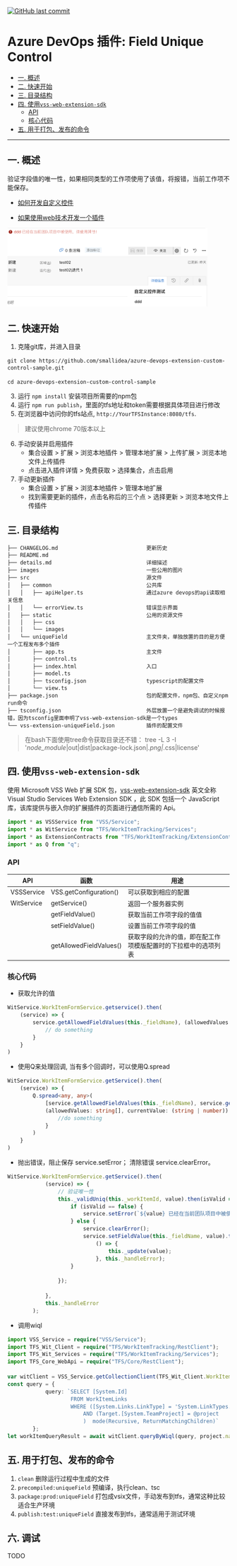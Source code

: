 [![GitHub last commit](https://img.shields.io/github/last-commit/smallidea/azure-devops-extension-custom-control-sample?logo=github&logoColor=white)](https://github.com/smallidea/azure-devops-extension-custom-control-sample) 


# Azure DevOps 插件: Field Unique Control

- [一. 概述](#一-概述)
- [二. 快速开始](#二-快速开始)
- [三. 目录结构](#三-目录结构)
- [四. 使用`vss-web-extension-sdk`](#四-使用vss-web-extension-sdk)         
    - [API](#api)
    - [核心代码](#核心代码)
- [五. 用于打包、发布的命令](#五-用于打包发布的命令)


---
## 一. 概述
 验证字段值的唯一性，如果相同类型的工作项使用了该值，将报错，当前工作项不能保存。

 - [如何开发自定义控件](https://www.visualstudio.com/en-us/docs/integrate/extensions/develop/custom-control)

 - [如果使用web技术开发一个插件](https://docs.microsoft.com/en-us/azure/devops/extend/get-started/node?view=azure-devops)

<img src='images/field_unique_1.png' style='border:1px; border-color: #CCC; width: 90%;' />

## 二. 快速开始 

1. 克隆git库，并进入目录

``` shell / cmd / bash
git clone https://github.com/smallidea/azure-devops-extension-custom-control-sample.git

cd azure-devops-extension-custom-control-sample
```
        
3. 运行 `npm install` 安装项目所需要的npm包
4. 运行 `npm run publish`，里面的tfs地址和token需要根据具体项目进行修改
5. 在浏览器中访问你的tfs站点, `http://YourTFSInstance:8080/tfs`.
> 建议使用chrome 70版本以上
6. 手动安装并启用插件
   - 集合设置 > 扩展 > 浏览本地插件 > 管理本地扩展 > 上传扩展 > 浏览本地文件上传插件
   - 点击进入插件详情 > 免费获取 > 选择集合，点击启用
7. 手动更新插件
   - 集合设置 > 扩展 > 浏览本地插件 > 管理本地扩展
   - 找到需要更新的插件，点击名称后的三个点 > 选择更新 > 浏览本地文件上传插件

## 三. 目录结构
```
├── CHANGELOG.md                            更新历史
├── README.md                               
├── details.md                              详细描述
├── images                                  一些公用的图片
├── src                                     源文件
│   ├── common                              公共库
│   │   ├── apiHelper.ts                    通过azure devops的api读取相关信息
│   │   └── errorView.ts                    错误显示界面
│   ├── static                              公用的资源文件
│   │   ├── css
│   │   └── images
│   └── uniqueField                         主文件夹，单独放置的目的是方便一个工程发布多个插件
│       ├── app.ts                          主文件
│       ├── control.ts                      
│       ├── index.html                      入口
│       ├── model.ts                        
│       ├── tsconfig.json                   typescript的配置文件
│       └── view.ts
├── package.json                            包的配置文件，npm包、自定义npm run命令
├── tsconfig.json                           外层放置一个是避免调试的时候报错，因为tsconfig里面申明了vss-web-extension-sdk是一个types
└── vss-extension-uniqueField.json          插件的配置文件

```
> 在bash下面使用tree命令获取目录还不错： tree -L 3 -I '*node_module*|out|dist|package-lock.json|*.png|*.css|license'

## 四. 使用`vss-web-extension-sdk`
使用 Microsoft VSS Web 扩展 SDK 包，[vss-web-extension-sdk](https://github.com/microsoft/vss-web-extension-sdk) 英文全称 Visual Studio Services Web Extension SDK
，此 SDK 包括一个 JavaScript 库，该库提供与嵌入你的扩展插件的页面进行通信所需的 Api。

```typescript
import * as VSSService from "VSS/Service";
import * as WitService from "TFS/WorkItemTracking/Services";
import * as ExtensionContracts from "TFS/WorkItemTracking/ExtensionContracts";
import * as Q from "q";
```

### API
| API                | 函数                   | 用途                                                                     |
| ------------------ | --------------------------- | ------------------------------------------------------------------------- |
| VSSService         | VSS.getConfiguration()      | 可以获取到相应的配置      |
| WitService         | getService()                | 返回一个服务器实例                    |
|                    | getFieldValue()             | 获取当前工作项字段的值值                                    |
|                    | setFieldValue()             | 设置当前工作项字段的值       |
|                    | getAllowedFieldValues()     | 获取字段的允许的值，即在配工作项模版配置时的下拉框中的选项列表                                    |


### 核心代码

- 获取允许的值
```typescript
WitService.WorkItemFormService.getservice().then(
    (service) => {
        service.getAllowedFieldValues(this._fieldName), (allowedValues: string[]) => {
            // do something
        }
    }
)
```

- 使用Q来处理回调, 当有多个回调时，可以使用Q.spread

```typescript
WitService.WorkItemFormService.getService().then(
    (service) => {
        Q.spread<any, any>(
            [service.getAllowedFieldValues(this._fieldName), service.getFieldValue(this._fieldName)],
            (allowedValues: string[], currentValue: (string | number)) => {
                //do something
            }
        )
    }
)
```

- 抛出错误，阻止保存 service.setError； 清除错误 service.clearError。
```typescript
WitService.WorkItemFormService.getService().then(
            (service) => {
                // 验证唯一性
                this._validUniq(this._workItemId, value).then(isValid => {
                    if (isValid == false) {
                        service.setError(`${value} 已经在当前团队项目中被使用，请使用其他！`);
                    } else {
                        service.clearError();
                        service.setFieldValue(this._fieldName, value).then(
                            () => {
                                this._update(value);
                            }, this._handleError);
                    }

                });

            },
            this._handleError
        );
```

- 调用wiql
```typescript
import VSS_Service = require("VSS/Service");
import TFS_Wit_Client = require("TFS/WorkItemTracking/RestClient"); 
import TFS_Wit_Services = require("TFS/WorkItemTracking/Services");
import TFS_Core_WebApi = require("TFS/Core/RestClient");

var witClient = VSS_Service.getCollectionClient(TFS_Wit_Client.WorkItemTrackingHttpClient);
const query = {
            query: `SELECT [System.Id]
                    FROM WorkItemLinks 
                    WHERE ([System.Links.LinkType] = 'System.LinkTypes.Hierarchy-Forward') 
                        AND (Target.[System.TeamProject] = @project 
                        )  mode(Recursive, ReturnMatchingChildren)`
        };
let workItemQueryResult = await witClient.queryByWiql(query, project.name, null);
```

## 五. 用于打包、发布的命令
1. `clean`  删除运行过程中生成的文件
2. `precompiled:uniqueField`    预编译，执行clean、tsc
3. `package:prod:uniqueField`   打包成vsix文件，手动发布到tfs，通常这种比较适合生产环境
4. `publish:test:uniqueField`   直接发布到tfs，通常适用于测试环境

## 六. 调试
TODO

